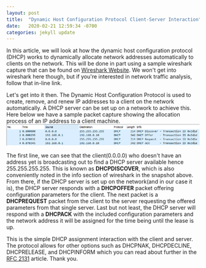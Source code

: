 ```yaml
---
layout: post
title:  "Dynamic Host Configuration Protocol Client-Server Interaction"
date:   2020-02-21 12:59:34 -0700
categories: jekyll update
---
```

In this article, we will look at how the dynamic host configuration protocol (DHCP) works to dynamically allocate network addresses automatically to clients on the network.  This will be done in part using a sample wireshark capture that can be found on [Wireshark Website](https://wiki.wireshark.org/SampleCaptures).  We won't get into wireshark here though, but if you're interested in network traffic analysis, follow that in-line link.

Let's get into it then.  The Dynamic Host Configuration Protocol is used to create, remove, and renew IP addresses to a client on the network automatically.  A DHCP server can be set up on a network to achieve this.  Here below we have a sample packet capture showing the allocation process of an IP address to a client machine.
![Alt](/photos/packet.PNG "Packet Capture")

The first line, we can see that the client(0.0.0.0) who doesn't have an address yet is broadcasting out to find a DHCP server available hence 255.255.255.255.  This is known as **DHCPDISCOVER**, which is also conveniently noted in the info section of wireshark in the snapshot above.  From there, if the DHCP server is set up on the network(and in our case it is), the DHCP server responds with a **DHCPOFFER** packet offering configuration parameters for the client.  The next packet is a **DHCPREQUEST** packet from the client to the server requesting the offered parameters from that single server.  Last but not least, the DHCP server will respond with a **DHCPACK** with the included configuration parameters and the network address it will be assigned for the time being until the lease is up. 

This is the simple DHCP assignment interaction with the client and server.  The protocol allows for other options such as DHCPNAK, DHCPDECLINE, DHCPRELEASE, and DHCPINFORM which you can read about further in the [RFC 2131](https://www.ietf.org/rfc/rfc2131.txt) article.  Thank you.
